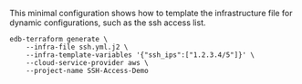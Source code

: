 This minimal configuration shows how to template the infrastructure file for dynamic configurations, such as the ssh access list.

```shell
edb-terraform generate \
    --infra-file ssh.yml.j2 \
    --infra-template-variables '{"ssh_ips":["1.2.3.4/5"]}' \
    --cloud-service-provider aws \
    --project-name SSH-Access-Demo
```
